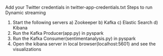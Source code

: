 Add your Twitter credentials in twitter-app-credentials.txt
Steps to run Dynamic streaming
1. Start the following servers
	a) Zookeeper
	b) Kafka
	c) Elastic Search
	d) Kibana
2. Run the Kafka Producer(app.py) in pyspark
3. Run the Kafka Consumer(sentimentanalysis.py) in pyspark
4. Open the kibana server in local browser(localhost:5601) and see the visualizations